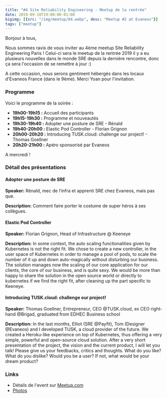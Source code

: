 ```yaml
---
title: "#4 Site Reliability Engineering - Meetup de la rentrée"
date: 2019-09-18T19:00:00-01:00
bigimg: [{src: "/img/meetup/04.webp", desc: "Meetup #2 at Evaneos"}]
tags: ["meetup"]
---
```

Bonjour à tous,

Nous sommes ravis de vous inviter au 4ème meetup Site Reliability Engineering Paris ! Celui-ci sera le meetup de la rentrée 2019 il y a eu plusieurs nouvelles dans le monde SRE depuis la dernière rencontre, donc ça sera l'occasion de se remettre à jour :)

A cette occasion, nous serons gentiment hébergés dans les locaux d'Evaneos France (dans le 9ème). Merci Yoan pour l'invitation.

<!--more-->

### Programme

Voici le programme de la soirée :

* **19h00-19h15 :** Accueil des participants
* **19h15-19h30 :** Programme et nouveautés
* **19h30-19h40 :** Adopter une posture de SRE - Rénald
* **19h40-20h00 :** Elastic Pod Controller - Florian Grignon
* **20h00-20h20 :** Introducing TUSK.cloud: challenge our project! - Thomas Goellner
* **20h20-21h00 :** Apéro sponsorisé par Evaneos

A mercredi !


### Détail des présentations

#### Adopter une posture de SRE

**Speaker:** Rénald, mec de l’infra et apprenti SRE chez Evaneos, mais pas que.

**Description:** Comment faire porter le costume de super héros à ses collègues.

#### Elastic Pod Controller

**Speaker:** Florian Grignon, Head of Infrastructure @ Keeneye

**Description:** In some context, the auto scaling functionalities given by Kubernetes is not the right fit. We chose to create a new controller, in the user space of Kubernetes in order to manage a pool of pods, to scale the number of it up and down auto-magically without disturbing our business. The solution manages now the scaling of our core application for our clients, the core of our business, and is quite sexy. We would be more than happy to share the solution in the open source world or directly to kubernetes if we find the right fit, after cleaning up the part specific to Keeneye.

#### Introducing TUSK.cloud: challenge our project!

**Speaker:** Thomas Goellner, Entrepreneur, CEO @TUSK.cloud, ex CEO right-hand @Brigad, graduated from EDHEC Business school

**Description:** In the last months, Elliot (SRE @Payfit), Tom (Designer @Evaneos) and I developed TUSK, a cloud provider of the future. We created a Heroku-like experience on top of Kubernetes, thus offering a very simple, powerful and open-source cloud solution.
After a very short presentation of the project, the vision and the current product, I will let you talk! Please give us your feedbacks, critics and thoughts. What do you like? What do you dislike? Would you be a user? If not, what would be your dream product?


### Links

* Détails de l'event sur [Meetup.com](https://www.meetup.com/Site-Reliability-Engineering-Paris/events/263355450/)
* [Photos](https://www.meetup.com/Site-Reliability-Engineering-Paris/photos/30238446/)
